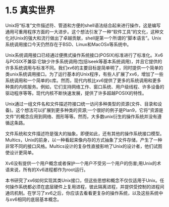 # 1.5 真实世界

Unix将“标准”文件描述符、管道和方便的shell语法结合起来进行操作，这是编写通用可重用程序方面的一大进步。这个想法引发了一种“软件工具”的文化，这种文化对Unix的强大和流行做出了卓越贡献，shell是第一个所谓的“脚本语言”。Unix系统调用接口今天仍然存在于BSD、Linux和MacOSx等系统中。

Unix系统调用接口已经通过便携式操作系统接口(POSIX)标准进行了标准化。Xv6与POSIX不兼容:它缺少许多系统调用(包括lseek等基本系统调用)，并且它提供的许多系统调用与标准不同。我们xv6的主要目标是简单明了，同时提供一个简单的类unix系统调用接口。为了运行基本的Unix程序，有些人扩展了xv6，增加了一些系统调用和一个简单的c库。然而，现代内核比xv6提供了更多的系统调用和更多种类的内核服务。例如，它们支持网络工作、窗口系统、用户级线程、许多设备的驱动程序等等。现代内核不断快速发展，提供了许多超越POSIX的特性。

Unix通过一组文件名和文件描述符接口统一访问多种类型的资源(文件、目录和设备)。这个想法可以扩展到更多种类的资源;一个很好的例子是Plan9，它将“资源是文件”的概念应用到网络、图形等等。然而，大多数unix衍生的操作系统并没有遵循这条路。

文件系统和文件描述符是强大的抽象。即便如此，还有其他的操作系统接口模型。Multics，Unix的前身，以一种看起来像内存的方式抽象了文件存储，产生了一种非常不同的接口风格。Multics设计的复杂性直接影响了Unix的设计者，他们试图使设计更简单。

Xv6没有提供一个用户概念或者保护一个用户不受另一个用户的伤害;用Unix的术语来说，所有的Xv6进程都作为root运行。

本书研究了xv6如何实现其类Unix接口，但这些思想和概念不仅仅适用于Unix。任何操作系统都必须在底层硬件上复用进程，彼此隔离进程，并提供受控制的进程间通讯机制。在学习了xv6之后，你应该去看看更复杂的操作系统，以及这些系统中与xv6相同的底层基本概念。